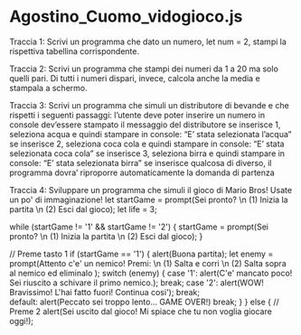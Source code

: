 # Agostino_Cuomo_vidogioco.js
Traccia 1:
Scrivi un programma che dato un numero, let num = 2, stampi la rispettiva tabellina corrispondente.

Traccia 2:
Scrivi un programma che stampi dei numeri da 1 a 20 ma solo quelli pari. Di tutti i numeri dispari, invece, calcola anche la media e stampala a schermo.

Traccia 3:
Scrivi un programma che simuli un distributore di bevande e che rispetti i seguenti passaggi:
l’utente deve poter inserire un numero
in console dev’essere stampato il messaggio del distributore
se inserisce 1, seleziona acqua e quindi stampare in console: “E’ stata selezionata l’acqua”
se inserisce 2, seleziona coca cola e quindi stampare in console: “E’ stata selezionata coca cola”
se inserisce 3, seleziona birra e quindi stampare in console: “E’ stata selezionata birra”
se inserisce qualcosa di diverso, il programma dovra’ riproporre automaticamente la domanda di partenza

Traccia  4:
Sviluppare un programma che simuli il gioco di Mario Bros! Usate un po' di immaginazione! 
let startGame = prompt(Sei pronto? \n (1) Inizia la partita \n (2) Esci dal gioco);
let life = 3;

while (startGame != '1' && startGame != '2') {
    startGame = prompt(Sei pronto? \n (1) Inizia la partita \n (2) Esci dal gioco);
}

// Preme tasto 1
if (startGame == '1') {
    alert(Buona partita);
    let enemy = prompt(Attento c'e' un nemico! Premi: \n (1) Salta e corri \n (2) Salta sopra al nemico ed eliminalo );
    switch (enemy) {
        case '1':
            alert(C'e' mancato poco! Sei riuscito a schivare il primo nemico.);
            break;
        case '2':
            alert(WOW! Bravissimo! L'hai fatto fuori! Continua cosi');
            break;    
        default:
            alert(Peccato sei troppo lento... GAME OVER!)
            break;
    }
} else { // Preme 2
    alert(Sei uscito dal gioco! Mi spiace che tu non voglia giocare oggi!);

